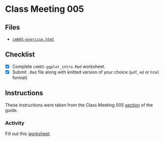 # Class Meeting 005

## Files
* [`cm005-exercise.html`](https://dy-lin.github.io/STAT545-participation/cm005/cm005-exercise.html)

## Checklist
- [x] Complete `cm005-ggplot_intro.Rmd` worksheet.
- [x] Submit `.Rmd` file along with knitted version of your choice (`pdf`, `md` or `html` format)

## Instructions
These instructions were taken from the Class Meeting 005 [section](https://stat545guidebook.netlify.com/intro-to-plotting-with-ggplot2-part-i.html) of the guide.

### Activity
Fill out this [worksheet](https://raw.githubusercontent.com/STAT545-UBC/Classroom/master/tutorials/cm005-exercise.Rmd).
